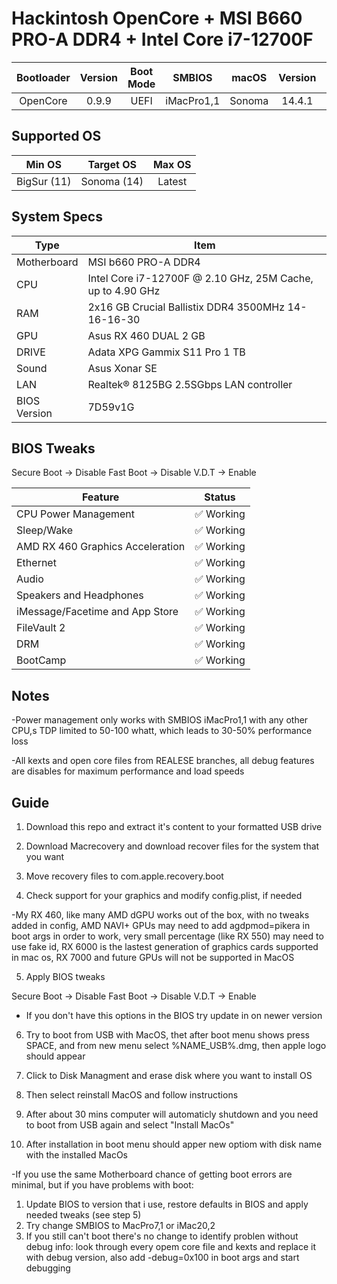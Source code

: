 # Hackintosh OpenCore + MSI B660 PRO-A DDR4 + Intel Core i7-12700F

| Bootloader | Version | Boot Mode | SMBIOS    | macOS   | Version | Release Date |
|:----------:|:-------:|:---------:|:---------:|:-------:|:-------:|:------------:|
| OpenCore   | 0.9.9   | UEFI      | iMacPro1,1| Sonoma |  14.4.1  | 25.04.2024   |

## Supported OS

|   Min OS   |  Target OS | Max OS |
|:----------:|:----------:|:------:|
| BigSur (11)| Sonoma (14)| Latest |

## System Specs

| Type | Item |
| ---- | ---- |
| Motherboard | MSI b660 PRO-A DDR4 |
| CPU | Intel Core i7-12700F @ 2.10 GHz, 25M Cache, up to 4.90 GHz|
| RAM | 2x16 GB Crucial Ballistix DDR4 3500MHz 14-16-16-30 |
| GPU | Asus RX 460 DUAL 2 GB |
| DRIVE | Adata XPG Gammix S11 Pro 1 TB  |
| Sound | Asus Xonar SE |
| LAN | Realtek® 8125BG 2.5SGbps LAN controller |
| BIOS Version | 7D59v1G |

## BIOS Tweaks

Secure Boot -> Disable
Fast Boot -> Disable
V.D.T -> Enable

| Feature | Status |
| ------------- | ------------- |
| CPU Power Management | ✅ Working |
| Sleep/Wake | ✅ Working |
| AMD RX 460 Graphics Acceleration | ✅ Working |
| Ethernet | ✅ Working |
| Audio | ✅ Working |
| Speakers and Headphones | ✅ Working |
| iMessage/Facetime and App Store | ✅ Working  |
| FileVault 2 | ✅ Working |
| DRM | ✅ Working |
| BootCamp | ✅ Working 

## Notes

-Power management only works with SMBIOS iMacPro1,1 with any other CPU,s TDP limited to 50-100 whatt, which leads to 30-50% performance loss

-All kexts and open core files from REALESE branches, all debug features are disables for maximum performance and load speeds



## Guide

1) Download this repo and extract it's content to your formatted USB drive

2) Download Macrecovery and download recover files for the system that you want

3) Move recovery files to com.apple.recovery.boot

4) Check support for your graphics and modify config.plist, if needed

-My RX 460, like many AMD dGPU works out of the box, with no tweaks added in config, AMD NAVI+ GPUs may need to add agdpmod=pikera in boot args in order to work,
very small percentage (like RX 550) may need to use fake id, RX 6000 is the lastest generation of graphics cards supported in mac os, RX 7000 and future GPUs will not be supported in MacOS

5) Apply BIOS tweaks

Secure Boot -> Disable
Fast Boot -> Disable
V.D.T -> Enable

- If you don't have this options in the BIOS try update in on newer version

6) Try to boot from USB with MacOS, thet after boot menu shows press SPACE, and from new menu select %NAME_USB%.dmg, then apple logo should appear

7) Click to Disk Managment and erase disk where you want to install OS

8) Then select reinstall MacOS and follow instructions

9) After about 30 mins computer will automaticly shutdown and you need to boot from USB again and select "Install MacOs"

10) After installation in boot menu should apper new optiom with disk name with the installed MacOs

-If you use the same Motherboard chance of getting boot errors are minimal, but if you have problems with boot:

1) Update BIOS to version that i use, restore defaults in BIOS and apply needed tweaks (see step 5)
2) Try change SMBIOS to MacPro7,1 or iMac20,2
3) If you still can't boot there's no change to identify problen without debug info: look through every opem core file and kexts and replace it with debug version, also add -debug=0x100 in boot args and start debugging 
